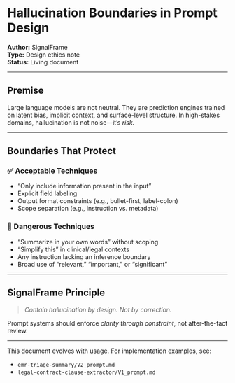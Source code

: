 # Hallucination Boundaries in Prompt Design

**Author:** SignalFrame  
**Type:** Design ethics note  
**Status:** Living document

---

## Premise

Large language models are not neutral. They are prediction engines trained on latent bias, implicit context, and surface-level structure. In high-stakes domains, hallucination is not noise—it’s *risk.*

---

## Boundaries That Protect

### ✅ Acceptable Techniques
- “Only include information present in the input”  
- Explicit field labeling  
- Output format constraints (e.g., bullet-first, label-colon)  
- Scope separation (e.g., instruction vs. metadata)

### 🚫 Dangerous Techniques
- “Summarize in your own words” without scoping  
- “Simplify this” in clinical/legal contexts  
- Any instruction lacking an inference boundary  
- Broad use of “relevant,” “important,” or “significant”

---

## SignalFrame Principle

> *Contain hallucination by design. Not by correction.*

Prompt systems should enforce *clarity through constraint*, not after-the-fact review.

---

This document evolves with usage. For implementation examples, see:
- `emr-triage-summary/V2_prompt.md`
- `legal-contract-clause-extractor/V1_prompt.md`


